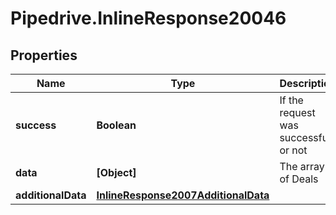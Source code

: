 # Pipedrive.InlineResponse20046

## Properties

Name | Type | Description | Notes
------------ | ------------- | ------------- | -------------
**success** | **Boolean** | If the request was successful or not | [optional] 
**data** | **[Object]** | The array of Deals | [optional] 
**additionalData** | [**InlineResponse2007AdditionalData**](InlineResponse2007AdditionalData.md) |  | [optional] 


